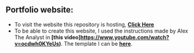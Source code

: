 ## Portfolio website:

- To visit the website this repository is hosting, __[Click Here](FawzyAlmatary.github.io)__
- To be able to create this website, I used the instructions made by Alex The Analyst in __[this video]https://www.youtube.com/watch?v=ocdwh0KYeUs)__. The template I can be __[here](https://html5up.net/prologue)__.
